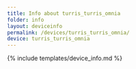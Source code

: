 ```yaml
---
title: Info about turris_turris_omnia
folder: info
layout: deviceinfo
permalink: /devices/turris_turris_omnia/
device: turris_turris_omnia
---
```

{% include templates/device_info.md %}
